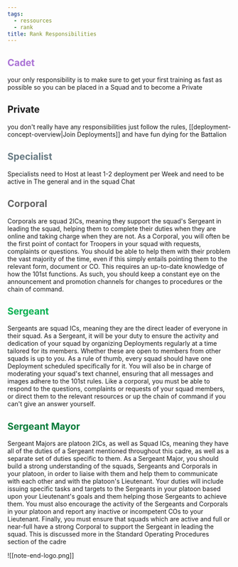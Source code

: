 ```yaml
---
tags:
  - ressources
  - rank
title: Rank Responsibilities
---
```

<h2 style="color:rgb(170, 114, 213)">Cadet</h2>
your only responsibility is to make sure to get your first training as fast as possible so you can be placed in a Squad and to become a Private

 <h2> Private </h2>
you don't really have any responsibilities just follow the rules, [[deployment-concept-overview|Join Deployments]] and have fun dying for the Battalion

<h2 style="color:rgb(103, 122, 131)">Specialist</h2> 
Specialists need to Host at least 1-2 deployment per Week and need to be active in The general and in the squad Chat

<h2 style="color:rgb(99, 99, 99)">Corporal</h2>
Corporals are squad 2ICs, meaning they support the squad's Sergeant in leading the squad, helping them to complete their duties when they are online and taking charge when they are not. As a Corporal, you will often be the first point of contact for Troopers in your squad with requests, complaints or questions. You should be able to help them with their problem the vast majority of the time, even if this simply entails pointing them to the relevant form, document or CO. This requires an up-to-date knowledge of how the 101st functions. As such, you should keep a constant eye on the announcement and promotion channels for changes to procedures or the chain of command.

<h2 style="color:rgb(0, 176, 80)">Sergeant</h2>
Sergeants are squad ICs, meaning they are the direct leader of everyone in their squad. As a Sergeant, it will be your duty to ensure the activity and dedication of your squad by organizing Deployments regularly at a time tailored for its members. Whether these are open to members from other squads is up to you. As a rule of thumb, every squad should have one Deployment scheduled specifically for it. You will also be in charge of moderating your squad's text channel, ensuring that all messages and images adhere to the 101st rules. Like a corporal, you must be able to respond to the questions, complaints or requests of your squad members, or direct them to the relevant resources or up the chain of command if you can't give an answer yourself. 

<h2 style="color:rgb(0, 122, 55)">Sergeant Mayor</h2>
Sergeant Majors are platoon 2ICs, as well as Squad ICs, meaning they have all of the duties of a Sergeant mentioned throughout this cadre, as well as a separate set of duties specific to them. As a Sergeant Major, you should build a strong understanding of the squads, Sergeants and Corporals in your platoon, in order to liaise with them and help them to communicate with each other and with the platoon's Lieutenant. Your duties will include issuing specific tasks and targets to the Sergeants in your platoon based upon your Lieutenant's goals and them helping those Sergeants to achieve them. You must also encourage the activity of the Sergeants and Corporals in your platoon and report any inactive or incompetent COs to your Lieutenant. Finally, you must ensure that squads which are active and full or near-full have a strong Corporal to support the Sergeant in leading the squad. This is discussed more in the Standard Operating Procedures section of the cadre


![[note-end-logo.png]]